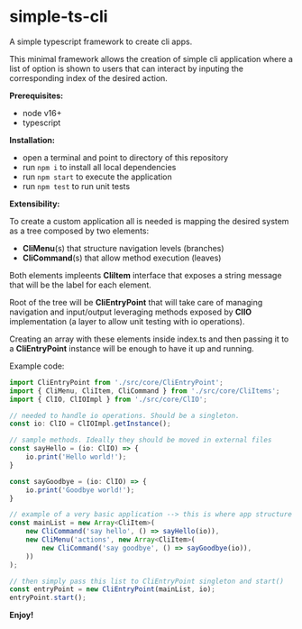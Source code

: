 # simple-ts-cli
A simple typescript framework to create cli apps.

This minimal framework allows the creation of simple cli application where a list of option is shown to users that can interact by inputing the corresponding index of the desired action. 

**Prerequisites:**

- node v16+
- typescript

**Installation:**

- open a terminal and point to directory of this repository
- run `npm i` to install all local dependencies
- run `npm start` to execute the application
- run `npm test` to run unit tests

**Extensibility:**

To create a custom application all is needed is mapping the desired system as a tree composed by two elements:
- __CliMenu__(s) that structure navigation levels (branches)
- __CliCommand__(s) that allow method execution (leaves)

Both elements impleents __CliItem__ interface that exposes a string message that will be the label for each element.

Root of the tree will be __CliEntryPoint__ that will take care of managing navigation and input/output leveraging methods exposed by __ClIO__ implementation (a layer to allow unit testing with io operations).

Creating an array with these elements inside index.ts and then passing it to a __CliEntryPoint__ instance will be enough to have it up and running.

Example code:
```typescript
import CliEntryPoint from './src/core/CliEntryPoint';
import { CliMenu, CliItem, CliCommand } from './src/core/CliItems';
import { ClIO, ClIOImpl } from './src/core/ClIO';

// needed to handle io operations. Should be a singleton.
const io: ClIO = ClIOImpl.getInstance();

// sample methods. Ideally they should be moved in external files
const sayHello = (io: ClIO) => {
    io.print('Hello world!');
}

const sayGoodbye = (io: ClIO) => {
    io.print('Goodbye world!');
}

// example of a very basic application --> this is where app structure should be defined
const mainList = new Array<CliItem>(
    new CliCommand('say hello', () => sayHello(io)),
    new CliMenu('actions', new Array<CliItem>(
        new CliCommand('say goodbye', () => sayGoodbye(io)),
    ))
);

// then simply pass this list to CliEntryPoint singleton and start()
const entryPoint = new CliEntryPoint(mainList, io);
entryPoint.start();
```


**Enjoy!**

